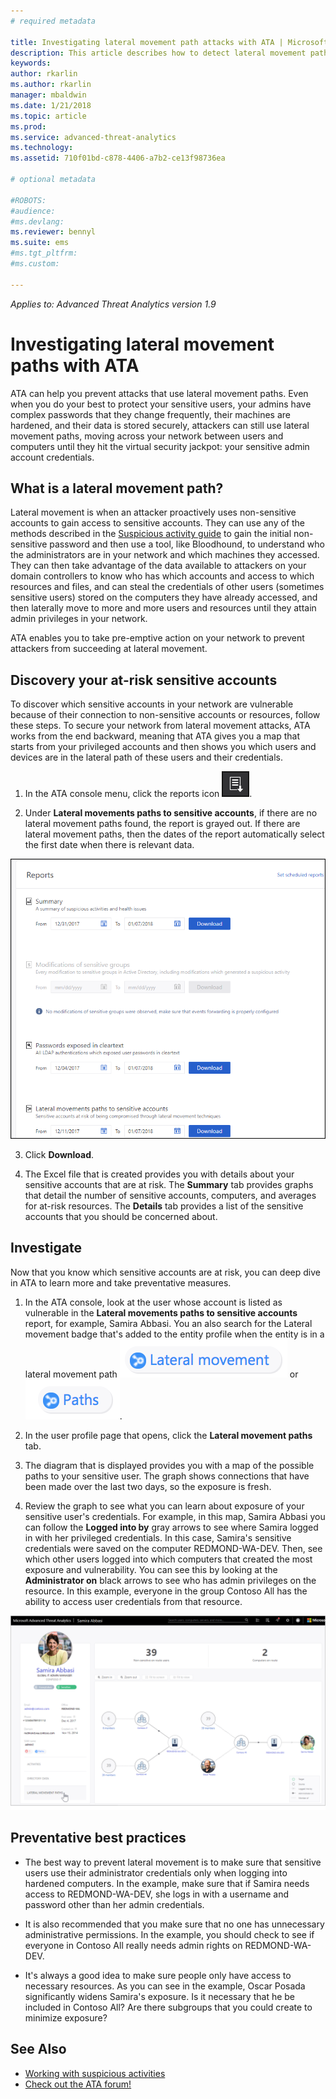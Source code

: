 ```yaml
---
# required metadata

title: Investigating lateral movement path attacks with ATA | Microsoft Docs
description: This article describes how to detect lateral movement path attacks with Advanced Threat Analytics (ATA).
keywords:
author: rkarlin
ms.author: rkarlin
manager: mbaldwin
ms.date: 1/21/2018
ms.topic: article
ms.prod:
ms.service: advanced-threat-analytics
ms.technology:
ms.assetid: 710f01bd-c878-4406-a7b2-ce13f98736ea

# optional metadata

#ROBOTS:
#audience:
#ms.devlang:
ms.reviewer: bennyl
ms.suite: ems
#ms.tgt_pltfrm:
#ms.custom:

---
```


*Applies to: Advanced Threat Analytics version 1.9*

# Investigating lateral movement paths with ATA

ATA can help you prevent attacks that use lateral movement paths. Even when you do your best to protect your sensitive users, your admins have complex passwords that they change frequently, their machines are hardened, and their data is stored securely, attackers can still use lateral movement paths, moving across your network between users and computers until they hit the virtual security jackpot: your sensitive admin account credentials.

## What is a lateral movement path?

Lateral movement is when an attacker proactively uses non-sensitive accounts to gain access to sensitive accounts. They can use any of the methods described in the [Suspicious activity guide](suspicious-activity-guide.md) to gain the initial non-sensitive password and then use a tool, like Bloodhound, to understand who the administrators are in your network and which machines they accessed. They can then take advantage of the data available to attackers on your domain controllers to know who has which accounts and access to which resources and files, and can steal the credentials of other users (sometimes sensitive users) stored on the computers they have already accessed, and then laterally move to more and more users and resources until they attain admin privileges in your network. 

ATA enables you to take pre-emptive action on your network to prevent attackers from succeeding at lateral movement.

## Discovery your at-risk sensitive accounts

To discover which sensitive accounts in your network are vulnerable because of their connection to non-sensitive accounts or resources, follow these steps. To secure your network from lateral movement attacks, ATA works from the end backward, meaning that ATA gives you a map that starts from your privileged accounts and then shows you which users and devices are in the lateral path of these users and their credentials.

1. In the ATA console menu, click the reports icon ![reports icon](./media/ata-report-icon.png).

2. Under **Lateral movements paths to sensitive accounts**, if there are no lateral movement paths found, the report is grayed out. If there are lateral movement paths, then the dates of the report automatically select the first date when there is relevant data. 

 ![reports](./media/reports.png)

3. Click **Download**.

3. The Excel file that is created provides you with details about your sensitive accounts that are at risk. The **Summary** tab provides graphs that detail the number of sensitive accounts, computers, and averages for at-risk resources. The **Details** tab provides a list of the sensitive accounts that you should be concerned about.


## Investigate

Now that you know which sensitive accounts are at risk, you can deep dive in ATA to learn more and take preventative measures.

1. In the ATA console, look at the user whose account is listed as vulnerable in the **Lateral movements paths to sensitive accounts** report, for example, Samira Abbasi. You an also search for the Lateral movement badge that's added to the entity profile when the entity is in a lateral movement path ![lateral icon](./media/lateral-movement-icon.png) or ![path icon](./media/paths-icon.png).

2. In the user profile page that opens, click the **Lateral movement paths** tab.

3. The diagram that is displayed provides you with a map of the possible paths to your sensitive user. The graph shows connections that have been made over the last two days, so the exposure is fresh.

4. Review the graph to see what you can learn about exposure of your sensitive user's credentials. For example, in this map, Samira Abbasi you can follow the **Logged into by** gray arrows to see where Samira logged in with her privileged credentials. In this case, Samira's sensitive credentials were saved on the computer REDMOND-WA-DEV. Then, see which other users logged into which computers that created the most exposure and vulnerability. You can see this by looking at the **Administrator on** black arrows to see who has admin privileges on the resource. In this example, everyone in the group Contoso All has the ability to access user credentials from that resource.  

 ![user profile lateral movement paths](media/user-profile-lateral-movement-paths.png)


## Preventative best practices

- The best way to prevent lateral movement is to make sure that sensitive users use their administrator credentials only when logging into hardened computers. In the example, make sure that if Samira needs access to REDMOND-WA-DEV, she logs in with a username and password other than her admin credentials.

- It is also recommended that you make sure that no one has unnecessary administrative permissions. In the example, you should check to see if everyone in Contoso All really needs admin rights on REDMOND-WA-DEV.

- It's always a good idea to make sure people only have access to necessary resources. As you can see in the example, Oscar Posada significantly widens Samira's exposure. Is it necessary that he be included in Contoso All? Are there subgroups that you could create to minimize exposure?


## See Also
- [Working with suspicious activities](working-with-suspicious-activities.md)
- [Check out the ATA forum!](https://social.technet.microsoft.com/Forums/security/home?forum=mata)
